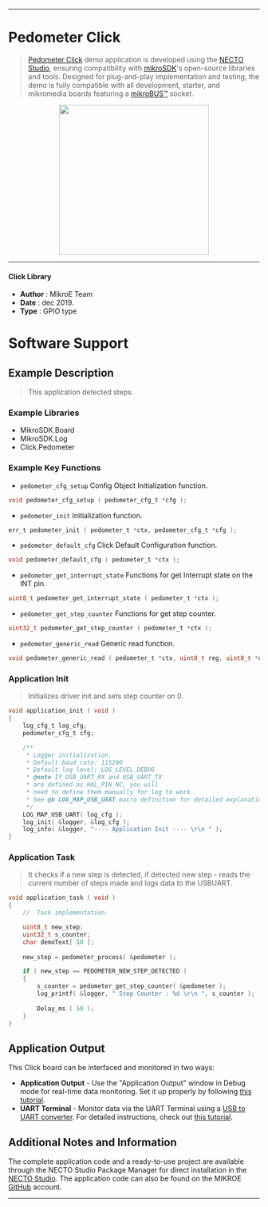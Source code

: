 
---
# Pedometer Click

> [Pedometer Click](https://www.mikroe.com/?pid_product=MIKROE-3567) demo application is developed using
the [NECTO Studio](https://www.mikroe.com/necto), ensuring compatibility with [mikroSDK](https://www.mikroe.com/mikrosdk)'s
open-source libraries and tools. Designed for plug-and-play implementation and testing, the demo is fully compatible with
all development, starter, and mikromedia boards featuring a [mikroBUS&trade;](https://www.mikroe.com/mikrobus) socket.

<p align="center">
  <img src="https://www.mikroe.com/?pid_product=MIKROE-3567&image=1" height=300px>
</p>

---

#### Click Library

- **Author**        : MikroE Team
- **Date**          : dec 2019.
- **Type**          : GPIO type

# Software Support

## Example Description

> This application detected steps. 

### Example Libraries

- MikroSDK.Board
- MikroSDK.Log
- Click.Pedometer

### Example Key Functions

- `pedometer_cfg_setup` Config Object Initialization function. 
```c
void pedometer_cfg_setup ( pedometer_cfg_t *cfg );
``` 
 
- `pedometer_init` Initialization function. 
```c
err_t pedometer_init ( pedometer_t *ctx, pedometer_cfg_t *cfg );
```

- `pedometer_default_cfg` Click Default Configuration function. 
```c
void pedometer_default_cfg ( pedometer_t *ctx );
```

- `pedometer_get_interrupt_state` Functions for get Interrupt state on the INT pin. 
```c
uint8_t pedometer_get_interrupt_state ( pedometer_t *ctx );
```
 
- `pedometer_get_step_counter` Functions for get step counter. 
```c
uint32_t pedometer_get_step_counter ( pedometer_t *ctx );
```

- `pedometer_generic_read` Generic read function. 
```c
void pedometer_generic_read ( pedometer_t *ctx, uint8_t reg, uint8_t *data_buf, uint8_t len );
```

### Application Init

> Initializes driver init and sets step counter on 0.

```c
void application_init ( void )
{
    log_cfg_t log_cfg;
    pedometer_cfg_t cfg;

    /** 
     * Logger initialization.
     * Default baud rate: 115200
     * Default log level: LOG_LEVEL_DEBUG
     * @note If USB_UART_RX and USB_UART_TX 
     * are defined as HAL_PIN_NC, you will 
     * need to define them manually for log to work. 
     * See @b LOG_MAP_USB_UART macro definition for detailed explanation.
     */
    LOG_MAP_USB_UART( log_cfg );
    log_init( &logger, &log_cfg );
    log_info( &logger, "---- Application Init ---- \r\n " );
}
```

### Application Task

> It checks if a new step is detected, if detected new step - reads the current number of steps made and logs data to the USBUART. 

```c
void application_task ( void )
{
    //  Task implementation.

    uint8_t new_step;
    uint32_t s_counter;
    char demoText[ 50 ];
    
    new_step = pedometer_process( &pedometer );

    if ( new_step == PEDOMETER_NEW_STEP_DETECTED )
    {
        s_counter = pedometer_get_step_counter( &pedometer );
        log_printf( &logger, " Step Counter : %d \r\n ", s_counter );
       
        Delay_ms ( 50 );
    }
}
```

## Application Output

This Click board can be interfaced and monitored in two ways:
- **Application Output** - Use the "Application Output" window in Debug mode for real-time data monitoring.
Set it up properly by following [this tutorial](https://www.youtube.com/watch?v=ta5yyk1Woy4).
- **UART Terminal** - Monitor data via the UART Terminal using
a [USB to UART converter](https://www.mikroe.com/click/interface/usb?interface*=uart,uart). For detailed instructions,
check out [this tutorial](https://help.mikroe.com/necto/v2/Getting%20Started/Tools/UARTTerminalTool).

## Additional Notes and Information

The complete application code and a ready-to-use project are available through the NECTO Studio Package Manager for 
direct installation in the [NECTO Studio](https://www.mikroe.com/necto). The application code can also be found on
the MIKROE [GitHub](https://github.com/MikroElektronika/mikrosdk_click_v2) account.

---
